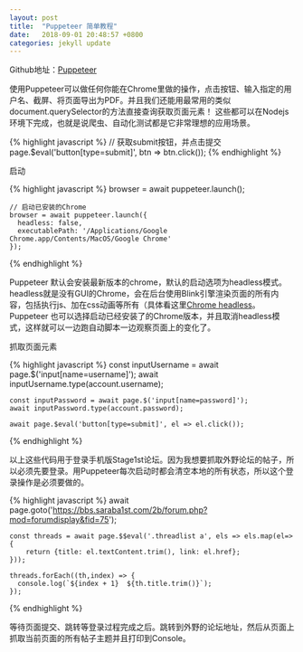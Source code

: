```yaml
---
layout: post
title:  "Puppeteer 简单教程"
date:   2018-09-01 20:48:57 +0800
categories: jekyll update
---
```


Github地址：[Puppeteer]

使用Puppeteer可以做任何你能在Chrome里做的操作，点击按钮、输入指定的用户名、截屏、将页面导出为PDF。并且我们还能用最常用的类似document.querySelector的方法直接查询获取页面元素！
这些都可以在Nodejs环境下完成，也就是说爬虫、自动化测试都是它非常理想的应用场景。

{% highlight javascript %}
    // 获取submit按钮，并点击提交
    page.$eval('button[type=submit]', btn => btn.click());
{% endhighlight %}

启动

{% highlight javascript %}
    browser = await puppeteer.launch();
    
    // 启动已安装的Chrome
    browser = await puppeteer.launch({
      headless: false,
      executablePath: '/Applications/Google Chrome.app/Contents/MacOS/Google Chrome'
    });
{% endhighlight %}

Puppeteer 默认会安装最新版本的chrome，默认的启动选项为headless模式。headless就是没有GUI的Chrome，会在后台使用Blink引擎渲染页面的所有内容，包括执行js、加在css动画等所有（具体看这里[Chrome headless]。
Puppeteer 也可以选择启动已经安装了的Chrome版本，并且取消headless模式，这样就可以一边跑自动脚本一边观察页面上的变化了。

抓取页面元素

{% highlight javascript %}
    const inputUsername = await page.$('input[name=username]');
    await inputUsername.type(account.username);
    
    const inputPassword = await page.$('input[name=password]');
    await inputPassword.type(account.password);
    
    await page.$eval('button[type=submit]', el => el.click());
{% endhighlight %}

以上这些代码用于登录手机版Stage1st论坛。因为我想要抓取外野论坛的帖子，所以必须先要登录。用Puppeteer每次启动时都会清空本地的所有状态，所以这个登录操作是必须要做的。

{% highlight javascript %}
    await page.goto('https://bbs.saraba1st.com/2b/forum.php?mod=forumdisplay&fid=75');
    
    const threads = await page.$$eval('.threadlist a', els => els.map(el=> {
        return {title: el.textContent.trim(), link: el.href};
    }));
    
    threads.forEach((th,index) => {
      console.log(`${index + 1}  ${th.title.trim()}`);
    });
{% endhighlight %}

等待页面提交、跳转等登录过程完成之后。跳转到外野的论坛地址，然后从页面上抓取当前页面的所有帖子主题并且打印到Console。

[Puppeteer]: https://github.com/GoogleChrome/puppeteer
[Chrome headless]: https://developers.google.com/web/updates/2017/04/headless-chrome 
